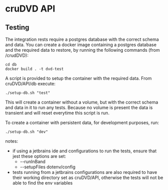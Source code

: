 # cruDVD API

## Testing
The integration rests require a postgres database with the correct schema and data.
You can create a docker image containing a postgres database and the required data to restore, 
by running the following commands (from /crudDVD):

```shell
cd db
docker build . -t dvd-test
```

A script is provided to setup the container with the required data. From cruDVD/API/db
execute:

```shell
./setup-db.sh "test"
```
This will create a container without a volume, but with the correct schema and data in it to run any tests.
Because no volume is present the data is transient and will reset everytime this script is run. 

To create a container with persistent data, for development purposes, run:
```shell
./setup-db.sh "dev"
```

notes:
- if using a jetbrains ide and configurations to run the tests, ensure that jest these options are set:
  - --runInBand
  - --setupFiles dotenv/config
- tests running from a jetbrains configurations are also required to have their working directory set as 
cruDVD/API, otherwise the tests will not be able to find the env variables



